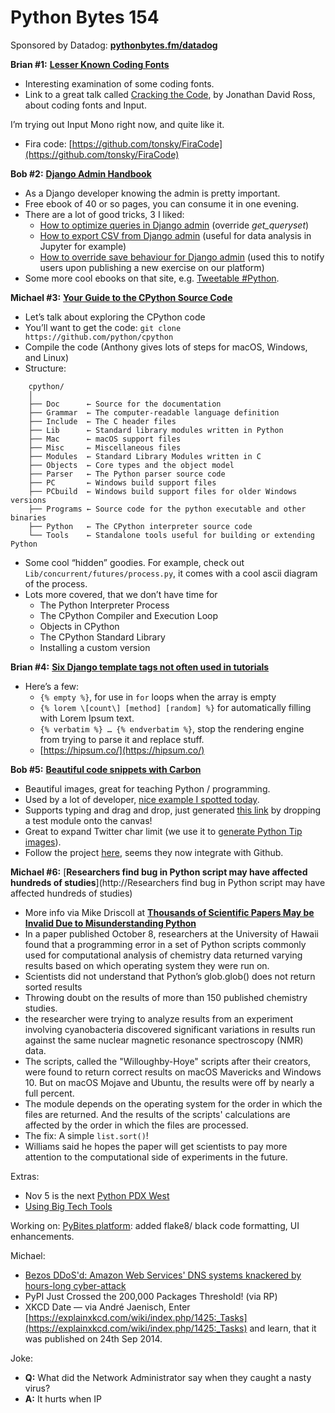 # Python Bytes 154

Sponsored by Datadog: [**pythonbytes.fm/datadog**](https://pythonbytes.fm/datadog) 

**Brian #1:** [**Lesser Known Coding Fonts**](https://vfoley.xyz/lesser-known-coding-fonts/)

- Interesting examination of some coding fonts.
- Link to a great talk called [Cracking the Code](https://www.youtube.com/watch?v=SzC3qTo0p1k), by Jonathan David Ross, about coding fonts and Input.

I’m trying out Input Mono right now, and quite like it.

- Fira code: [https://github.com/tonsky/FiraCode](https://github.com/tonsky/FiraCode) 

**Bob #2:** [**Django Admin Handbook**](https://books.agiliq.com/projects/django-admin-cookbook/en/latest/)

- As a Django developer knowing the admin is pretty important.
- Free ebook of 40 or so pages, you can consume it in one evening.
- There are a lot of good tricks, 3 I liked:
	- [How to optimize queries in Django admin](https://books.agiliq.com/projects/django-admin-cookbook/en/latest/optimize_queries.html) (override *get_queryset*)
	- [How to export CSV from Django admin](https://books.agiliq.com/projects/django-admin-cookbook/en/latest/export.html) (useful for data analysis in Jupyter for example) 
	- [How to override save behaviour for Django admin](https://books.agiliq.com/projects/django-admin-cookbook/en/latest/override_save.html) (used this to notify users upon publishing a new exercise on our platform)
- Some more cool ebooks on that site, e.g. [Tweetable #Python](https://books.agiliq.com/projects/tweetable-python/en/latest/).

**Michael #3:** [**Your Guide to the CPython Source Code**](https://realpython.com/cpython-source-code-guide/)

- Let’s talk about exploring the CPython code
- You’ll want to get the code: `git clone https://github.com/python/cpython`
- Compile the code (Anthony gives lots of steps for macOS, Windows, and Linux)
- Structure:

```
    cpython/
    │
    ├── Doc      ← Source for the documentation
    ├── Grammar  ← The computer-readable language definition
    ├── Include  ← The C header files
    ├── Lib      ← Standard library modules written in Python
    ├── Mac      ← macOS support files
    ├── Misc     ← Miscellaneous files
    ├── Modules  ← Standard Library Modules written in C
    ├── Objects  ← Core types and the object model
    ├── Parser   ← The Python parser source code
    ├── PC       ← Windows build support files
    ├── PCbuild  ← Windows build support files for older Windows versions
    ├── Programs ← Source code for the python executable and other binaries
    ├── Python   ← The CPython interpreter source code
    └── Tools    ← Standalone tools useful for building or extending Python
```

- Some cool “hidden” goodies. For example, check out `Lib/concurrent/futures/process.py`, it comes with a cool ascii diagram of the process.
- Lots more covered, that we don’t have time for
    - The Python Interpreter Process
    - The CPython Compiler and Execution Loop
    - Objects in CPython
    - The CPython Standard Library
    - Installing a custom version

**Brian #4:** [**Six Django template tags not often used in tutorials**](https://medium.com/@highcenburg/django-template-tags-not-often-used-in-tutorials-78d6c5f29b26)

- Here’s a few:
	- `{% empty %}`, for use in `for` loops when the array is empty
	- `{% lorem \[count\] [method] [random] %}` for automatically filling with Lorem Ipsum text.
	- `{% verbatim %} … {% endverbatim %}`, stop the rendering engine from trying to parse it and replace stuff.
	- [https://hipsum.co/](https://hipsum.co/)

**Bob #5:** **[Beautiful code snippets with Carbon](https://carbon.now.sh)**

- Beautiful images, great for teaching Python / programming.
- Used by a lot of developer, [nice example I spotted today](https://twitter.com/somacdivad/status/1186455654480957440).
- Supports typing and drag and drop, just generated [this link](https://carbon.now.sh/?bg=rgba(171%252C%2520184%252C%2520195%252C%25201)&t=seti&wt=none&l=auto&ds=true&dsyoff=20px&dsblur=68px&wc=true&wa=true&pv=56px&ph=56px&ln=false&fl=1&fm=Hack&fs=14px&lh=133%2525&si=false&es=2x&wm=false&code=import%252520pytest%25250A%25250Afrom%252520scores%252520import%252520Player%25252C%252520calculate_score%25252C%252520get_winner%25250A%25250A%25250A%252540pytest.mark.parametrize(%252522arg%25252C%252520expected%252522%25252C%252520%25255B%25250A%252520%252520%252520%252520(%25255B1%25252C%2525203%25252C%2525202%25252C%2525205%25255D%25252C%2525205)%25252C%25250A%252520%252520%252520%252520(%25255B1%25252C%2525204%25252C%2525202%25252C%2525205%25255D%25252C%2525209)%25252C%25250A%252520%252520%252520%252520(%25255B1%25252C%2525201%25252C%2525201%25252C%2525201%25255D%25252C%2525200)%25252C%25250A%252520%252520%252520%252520(%25255B4%25252C%2525205%25252C%2525201%25252C%2525202%25255D%25252C%2525209)%25252C%25250A%252520%252520%252520%252520(%25255B6%25252C%2525206%25252C%2525205%25252C%2525205%25255D%25252C%25252022)%25252C%25250A%25255D)%25250Adef%252520test_calculate_score(arg%25252C%252520expected)%25253A%25250A%252520%252520%252520%252520assert%252520calculate_score(arg)%252520%25253D%25253D%252520expected%25250A%25250A%25250A%252540pytest.mark.parametrize(%252522arg%252522%25252C%252520%25255B%25250A%252520%252520%252520%252520%25255B4%25252C%2525205%25252C%2525206%25252C%252520%2527a%2527%25255D%25252C%25250A%252520%252520%252520%252520%25255B4%25252C%252520-5%25252C%252520-1%25252C%2525202%25255D%25252C%25250A%252520%252520%252520%252520%25255B4%25252C%2525207%25252C%2525206%25252C%2525202%25255D%25252C%25250A%25255D)%25250Adef%252520test_wrong_inputs(arg)%25253A%25250A%252520%252520%252520%252520with%252520pytest.raises(ValueError)%25253A%25250A%252520%252520%252520%252520%252520%252520%252520%252520calculate_score(arg)%25250A%25250A%25250Adef%252520test_winner_3_players()%25253A%25250A%252520%252520%252520%252520players%252520%25253D%252520%25255B%25250A%252520%252520%252520%252520%252520%252520Player(name%25253D%2527player%2525201%2527%25252C%252520scores%25253D%25255B1%25252C%2525203%25252C%2525202%25252C%2525205%25255D)%25252C%25250A%252520%252520%252520%252520%252520%252520Player(name%25253D%2527player%2525202%2527%25252C%252520scores%25253D%25255B1%25252C%2525201%25252C%2525201%25252C%2525201%25255D)%25252C%25250A%252520%252520%252520%252520%252520%252520Player(name%25253D%2527player%2525203%2527%25252C%252520scores%25253D%25255B4%25252C%2525205%25252C%2525201%25252C%2525202%25255D)%25252C%252520%252520%252523%252520max%2525209%25250A%252520%252520%252520%252520%25255D%25250A%252520%252520%252520%252520assert%252520get_winner(players)%252520%25253D%25253D%252520players%25255B-1%25255D%25250A%25250A%25250Adef%252520test_winner_shorter_score_len_raises_exception()%25253A%25250A%252520%252520%252520%252520players%252520%25253D%252520%25255B%25250A%252520%252520%252520%252520%252520%252520Player(name%25253D%2527player%2525201%2527%25252C%252520scores%25253D%25255B4%25252C%2525203%25252C%2525205%25252C%2525205%25255D)%25252C%25250A%252520%252520%252520%252520%252520%252520Player(name%25253D%2527player%2525202%2527%25252C%252520scores%25253D%25255B4%25252C%2525204%25252C%2525206%25255D)%25252C%252520%252520%252523%252520lacks%252520one%252520score%25250A%252520%252520%252520%252520%252520%252520Player(name%25253D%2527player%2525203%2527%25252C%252520scores%25253D%25255B4%25252C%2525205%25252C%2525206%25252C%2525206%25255D)%25252C%25250A%252520%252520%252520%252520%25255D%25250A%252520%252520%252520%252520with%252520pytest.raises(ValueError)%25253A%25250A%252520%252520%252520%252520%252520%252520%252520%252520get_winner(players)%25250A%25250A%25250Adef%252520test_winner_longer_score_len_raises_exception()%25253A%25250A%252520%252520%252520%252520players%252520%25253D%252520%25255B%25250A%252520%252520%252520%252520%252520%252520Player(name%25253D%2527player%2525201%2527%25252C%252520scores%25253D%25255B4%25252C%2525203%25252C%2525205%25252C%2525205%25252C%2525204%25255D)%25252C%25250A%252520%252520%252520%252520%252520%252520Player(name%25253D%2527player%2525202%2527%25252C%252520scores%25253D%25255B4%25252C%2525204%25252C%2525206%25252C%2525206%25252C%2525203%25252C%2525202%25255D)%25252C%252520%252520%252523%2525201%252520more%25250A%252520%252520%252520%252520%252520%252520Player(name%25253D%2527player%2525203%2527%25252C%252520scores%25253D%25255B4%25252C%2525205%25252C%2525206%25252C%2525206%25252C%2525205%25255D)%25252C%25250A%252520%252520%252520%252520%25255D%25250A%252520%252520%252520%252520with%252520pytest.raises(ValueError)%25253A%25250A%252520%252520%252520%252520%252520%252520%252520%252520get_winner(players)%25250A) by dropping a test module onto the canvas!
- Great to expand Twitter char limit (we use it to [generate Python Tip images](https://pybit.es/python-tips-carbon-selenium.html)).
- Follow the project [here](https://twitter.com/carbon_app), seems they now integrate with Github.

**Michael #6:** [**Researchers find bug in Python script may have affected hundreds of studies**](http://Researchers find bug in Python script may have affected hundreds of studies)

- More info via Mike Driscoll at [**Thousands of Scientific Papers May be Invalid Due to Misunderstanding Python**](http://www.blog.pythonlibrary.org/2019/10/13/thousands-of-scientific-papers-may-be-invalid-due-to-misunderstanding-python/)
- In a paper published October 8, researchers at the University of Hawaii found that a programming error in a set of Python scripts commonly used for computational analysis of chemistry data returned varying results based on which operating system they were run on.
- Scientists did not understand that Python’s glob.glob() does not return sorted results
- Throwing doubt on the results of more than 150 published chemistry studies.
- the researcher were trying to analyze results from an experiment involving cyanobacteria discovered significant variations in results run against the same nuclear magnetic resonance spectroscopy (NMR) data.
- The scripts, called the "Willoughby-Hoye" scripts after their creators, were found to return correct results on macOS Mavericks and Windows 10. But on macOS Mojave and Ubuntu, the results were off by nearly a full percent.
- The module depends on the operating system for the order in which the files are returned. And the results of the scripts' calculations are affected by the order in which the files are processed.
- The fix: A simple `list.sort()`!
- Williams said he hopes the paper will get scientists to pay more attention to the computational side of experiments in the future.

Extras:

- Nov 5 is the next [Python PDX West](https://www.meetup.com/Python-PDX-West/)
- [Using Big Tech Tools](https://vicki.substack.com/p/open-thread-using-big-tech-tools/comments)

Working on: [PyBites platform](https://codechalleng.es): added flake8/ black code formatting,  UI enhancements. 


Michael:

- [Bezos DDoS'd: Amazon Web Services' DNS systems knackered by hours-long cyber-attack](https://www.theregister.co.uk/2019/10/22/aws_dns_ddos/)
- PyPI Just Crossed the 200,000 Packages Threshold! (via RP)
- XKCD Date — via André Jaenisch, Enter [https://explainxkcd.com/wiki/index.php/1425:_Tasks](https://explainxkcd.com/wiki/index.php/1425:_Tasks) and learn, that it was published on 24th Sep 2014.

Joke:

- **Q:** What did the Network Administrator say when they caught a nasty virus?
- **A:** It hurts when IP

